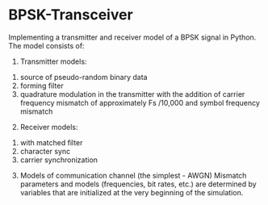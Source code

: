 # BPSK-Transceiver
Implementing a transmitter and receiver model of a BPSK signal in Python.
The model consists of:
1. Transmitter models:
1) source of pseudo-random binary data
2) forming filter
3) quadrature modulation in the transmitter with the addition of carrier frequency mismatch of approximately Fs /10,000 and symbol frequency mismatch
2. Receiver models:
1) with matched filter
2) character sync
3) carrier synchronization
3. Models of communication channel (the simplest - AWGN)
Mismatch parameters and models (frequencies, bit rates, etc.) are determined by variables that are initialized at the very beginning of the simulation.
